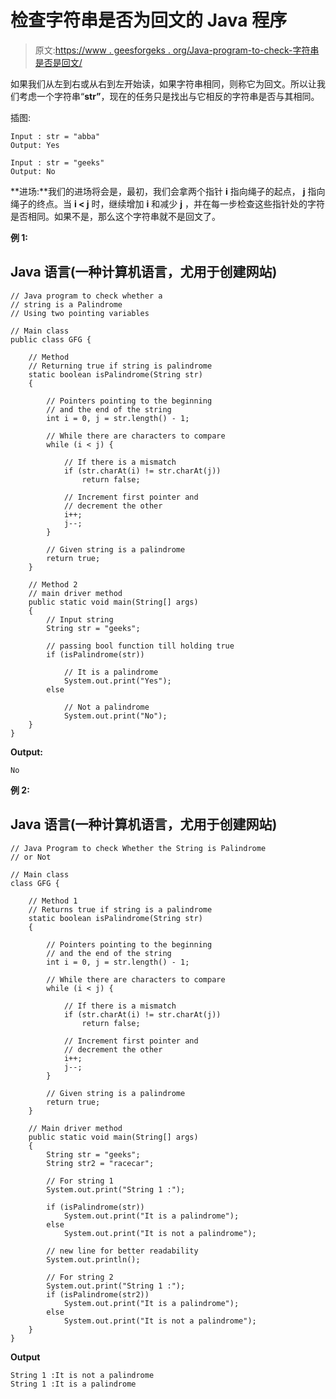 # 检查字符串是否为回文的 Java 程序

> 原文:[https://www . geesforgeks . org/Java-program-to-check-字符串是否是回文/](https://www.geeksforgeeks.org/java-program-to-check-whether-a-string-is-a-palindrome/)

如果我们从左到右或从右到左开始读，如果字符串相同，则称它为回文。所以让我们考虑一个字符串“**str”**，现在的任务只是找出与它相反的字符串是否与其相同。

插图:

```
Input : str = "abba" 
Output: Yes
```

```
Input : str = "geeks"
Output: No  
```

**进场:**我们的进场将会是，最初，我们会拿两个指针 **i** 指向绳子的起点， **j** 指向绳子的终点。当 **i < j** 时，继续增加 **i** 和减少 **j** ，并在每一步检查这些指针处的字符是否相同。如果不是，那么这个字符串就不是回文了。

**例 1:**

## Java 语言(一种计算机语言，尤用于创建网站)

```
// Java program to check whether a
// string is a Palindrome
// Using two pointing variables

// Main class
public class GFG {

    // Method
    // Returning true if string is palindrome
    static boolean isPalindrome(String str)
    {

        // Pointers pointing to the beginning
        // and the end of the string
        int i = 0, j = str.length() - 1;

        // While there are characters to compare
        while (i < j) {

            // If there is a mismatch
            if (str.charAt(i) != str.charAt(j))
                return false;

            // Increment first pointer and
            // decrement the other
            i++;
            j--;
        }

        // Given string is a palindrome
        return true;
    }

    // Method 2
    // main driver method
    public static void main(String[] args)
    {
        // Input string
        String str = "geeks";

        // passing bool function till holding true
        if (isPalindrome(str))

            // It is a palindrome
            System.out.print("Yes");
        else

            // Not a palindrome
            System.out.print("No");
    }
}
```

**Output:** 

```
No
```

**例 2:**

## Java 语言(一种计算机语言，尤用于创建网站)

```
// Java Program to check Whether the String is Palindrome
// or Not

// Main class
class GFG {

    // Method 1
    // Returns true if string is a palindrome
    static boolean isPalindrome(String str)
    {

        // Pointers pointing to the beginning
        // and the end of the string
        int i = 0, j = str.length() - 1;

        // While there are characters to compare
        while (i < j) {

            // If there is a mismatch
            if (str.charAt(i) != str.charAt(j))
                return false;

            // Increment first pointer and
            // decrement the other
            i++;
            j--;
        }

        // Given string is a palindrome
        return true;
    }

    // Main driver method
    public static void main(String[] args)
    {
        String str = "geeks";
        String str2 = "racecar";

        // For string 1
        System.out.print("String 1 :");

        if (isPalindrome(str))
            System.out.print("It is a palindrome");
        else
            System.out.print("It is not a palindrome");

        // new line for better readability
        System.out.println();

        // For string 2
        System.out.print("String 1 :");
        if (isPalindrome(str2))
            System.out.print("It is a palindrome");
        else
            System.out.print("It is not a palindrome");
    }
}
```

**Output**

```
String 1 :It is not a palindrome
String 1 :It is a palindrome
```